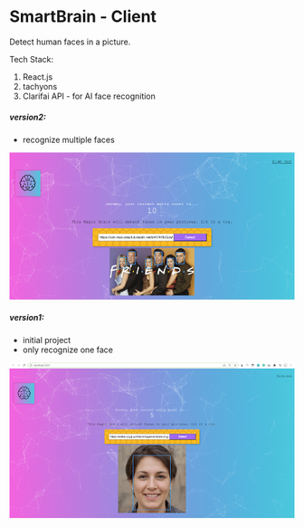 # SmartBrain - Client
Detect human faces in a picture.



Tech Stack:

1. React.js
2. tachyons
3. Clarifai API - for AI face recognition





##### version2:

- recognize multiple faces

![2](demo_images/2.png)



##### version1: 

- initial project
- only recognize one face

![1](demo_images/1.png)